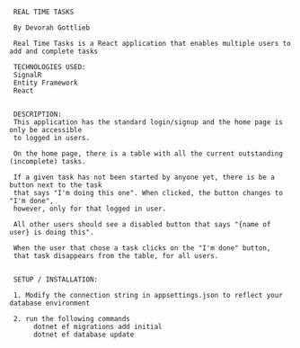 
     REAL TIME TASKS

     By Devorah Gottlieb

     Real Time Tasks is a React application that enables multiple users to add and complete tasks

     TECHNOLOGIES USED:
     SignalR
     Entity Framework
     React


     DESCRIPTION:         
     This application has the standard login/signup and the home page is only be accessible 
     to logged in users.

     On the home page, there is a table with all the current outstanding (incomplete) tasks.

     If a given task has not been started by anyone yet, there is be a button next to the task       
     that says "I'm doing this one". When clicked, the button changes to "I'm done",
     however, only for that logged in user.
 
     All other users should see a disabled button that says "{name of user} is doing this".

     When the user that chose a task clicks on the "I'm done" button,
     that task disappears from the table, for all users.


     SETUP / INSTALLATION:

     1. Modify the connection string in appsettings.json to reflect your database environment

     2. run the following commands
          dotnet ef migrations add initial
          dotnet ef database update